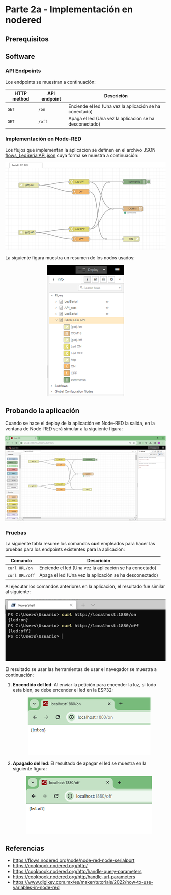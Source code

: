 # Parte 2a - Implementación en nodered

## Prerequisitos


## Software

### API Endpoints

Los endpoints se muestran a continuación:

|HTTP method | API endpoint |Descrición|
|---|---|---|
|```GET``` | ```/on``` | Enciende el led (Una vez la aplicación se ha conectado) |
|```GET``` | ```/off``` | Apaga el led (Una vez la aplicación se ha desconectado) |

### Implementación en Node-RED

Los flujos que implementan la aplicación se definen en el archivo JSON [flows_LedSerialAPI.json](flows_LedSerialAPI.json) cuya forma se muestra a continuación:

<p align = "center">
<img src = "flows_LedSerialAPI.png">
</p>

La siguiente figura muestra un resumen de los nodos usados:

<p align = "center">
<img src = "flows_summary.png">
</p>


## Probando la aplicación

Cuando se hace el deploy de la aplicación en Node-RED la salida, en la ventana de Node-RED será simular a la siguiente figura:

<p align = "center">
<img src = "node_red_LedSerialAPI.png">
</p>


### Pruebas

La siguiente tabla resume los comandos **curl** empleados para hacer las pruebas para los endpoints existentes para la aplicación:

|Comando |Descrición|
|---|---|
|```curl URL/on``` | Enciende el led (Una vez la aplicación se ha conectado) |
|```curl URL/off``` | Apaga el led (Una vez la aplicación se ha desconectado) |

Al ejecutar los comandos anteriores en la aplicación, el resultado fue similar al siguiente:

<p align = "center">
<img src = "ledSerial-API_curl.png">
</p>

El resultado se usar las herramientas de usar el navegador se muestra a continuación:


1. **Encendido del led**: Al enviar la petición para encender la luz, si todo esta bien, se debe encender el led en la ESP32:

   <p align = "center">
   <img src = "browser_test_on.png">
   </p>
  

2. **Apagado del led**: El resultado de apagar el led se muestra en la siguiente figura:
   
   <p align = "center">
   <img src = "browser_test_off.png">
   </p>

## Referencias

* https://flows.nodered.org/node/node-red-node-serialport
* https://cookbook.nodered.org/http/
* https://cookbook.nodered.org/http/handle-query-parameters
* https://cookbook.nodered.org/http/handle-url-parameters
* https://www.digikey.com.mx/es/maker/tutorials/2022/how-to-use-variables-in-node-red